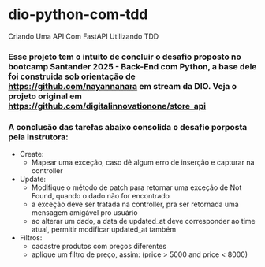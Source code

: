 # dio-python-com-tdd
Criando Uma API Com FastAPI Utilizando TDD

### Esse projeto tem o intuito de concluir o desafio proposto no bootcamp Santander 2025 - Back-End com Python, a base dele foi construida sob orientação de https://github.com/nayannanara em stream da DIO. Veja o projeto original em https://github.com/digitalinnovationone/store_api

### A conclusão das tarefas abaixo consolida o desafio porposta pela instrutora:
- Create:
    * Mapear uma exceção, caso dê algum erro de inserção e capturar na controller
- Update:
    * Modifique o método de patch para retornar uma exceção de Not Found, quando o dado não for encontrado
    * a exceção deve ser tratada na controller, pra ser retornada uma mensagem amigável pro usuário
    * ao alterar um dado, a data de updated_at deve corresponder ao time atual, permitir modificar updated_at também
- Filtros:
    * cadastre produtos com preços diferentes
    * aplique um filtro de preço, assim: (price > 5000 and price < 8000)
